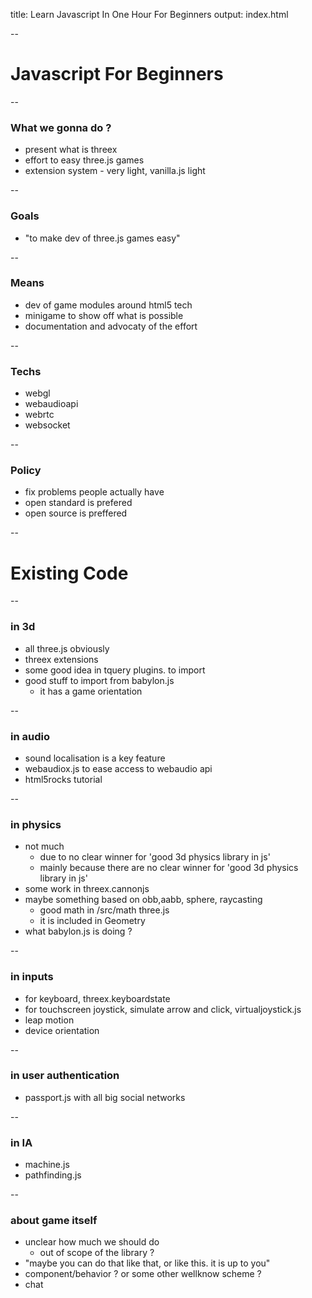 title: Learn Javascript In One Hour For Beginners
output: index.html

--
# Javascript For Beginners
  
--

### What we gonna do ?

* present what is threex
* effort to easy three.js games
* extension system - very light, vanilla.js light

--

### Goals

* "to make dev of three.js games easy"

--

### Means 

* dev of game modules around html5 tech
* minigame to show off what is possible
* documentation and advocaty of the effort

--

### Techs

* webgl
* webaudioapi
* webrtc
* websocket

--

### Policy

* fix problems people actually have
* open standard is prefered
* open source is preffered

--

# Existing Code

--

### in 3d

* all three.js obviously
* threex extensions
* some good idea in tquery plugins. to import
* good stuff to import from babylon.js 
  * it has a game orientation

--

### in audio

* sound localisation is a key feature
* webaudiox.js to ease access to webaudio api
* html5rocks tutorial

--

### in physics

* not much
  * due to no clear winner for 'good 3d physics library in js'
  * mainly because there are no clear winner for 'good 3d physics library in js'
* some work in threex.cannonjs
* maybe something based on obb,aabb, sphere, raycasting
  * good math in /src/math three.js
  * it is included in Geometry
* what babylon.js is doing ?

--

### in inputs

* for keyboard, threex.keyboardstate
* for touchscreen joystick, simulate arrow and click, virtualjoystick.js
* leap motion
* device orientation

--

### in user authentication

* passport.js with all big social networks

--

### in IA

* machine.js
* pathfinding.js


--

### about game itself

* unclear how much we should do 
  * out of scope of the library ?
* "maybe you can do that like that, or like this. it is up to you"
* component/behavior ? or some other wellknow scheme ?
* chat
